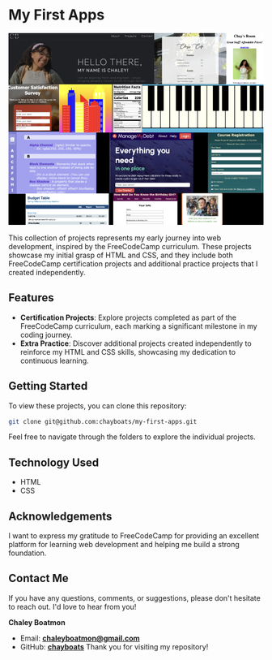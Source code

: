 # My First Apps
![My projects](projects.png)

This collection of projects represents my early journey into web development, inspired by the FreeCodeCamp curriculum. These projects showcase my initial grasp of HTML and CSS, and they include both FreeCodeCamp certification projects and additional practice projects that I created independently.


## Features

- **Certification Projects**: Explore projects completed as part of the FreeCodeCamp curriculum, each marking a significant milestone in my coding journey.
- **Extra Practice**: Discover additional projects created independently to reinforce my HTML and CSS skills, showcasing my dedication to continuous learning.

## Getting Started

To view these projects, you can clone this repository:

```bash
git clone git@github.com:chayboats/my-first-apps.git
```
Feel free to navigate through the folders to explore the individual projects.

## Technology Used
- HTML
- CSS
  
## Acknowledgements
I want to express my gratitude to FreeCodeCamp for providing an excellent platform for learning web development and helping me build a strong foundation.

## Contact Me
If you have any questions, comments, or suggestions, please don't hesitate to reach out. I'd love to hear from you!

**Chaley Boatmon**
- Email: **<u>chaleyboatmon@gmail.com</u>**
- GitHub: [<u>**chayboats**</u>](https://github.com/chayboats)
Thank you for visiting my repository!